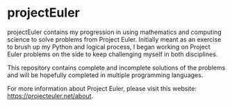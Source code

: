 # projectEuler
projectEuler contains my progression in using mathematics and computing science to solve problems from Project Euler. Initially meant as an exercise to brush up my Python and logical process, I began working on Project Euler problems on the side to keep challenging myself in both disciplines.

This repository contains complete and incomplete solutions of the problems and will be hopefully completed in multiple programming languages.

For more information about Project Euler, please visit this website: https://projecteuler.net/about.
